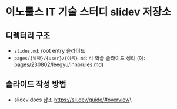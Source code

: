# 이노룰스 IT 기술 스터디 slidev 저장소

## 디렉터리 구조

- `slides.md`: root entry 슬라이드
- `pages/{날짜}/{user}/{이름}.md`: 각 학습 슬라이드 정리 (예: pages/230802/leegyu/innorules.md)

## 슬라이드 작성 방법

- slidev docs 참조 <https://sli.dev/guide/#overview>\
